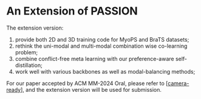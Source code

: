 # An Extension of PASSION
The extension version:
1. provide both 2D and 3D training code for MyoPS and BraTS datasets;
2. rethink the uni-modal and multi-modal combination wise co-learning problem; 
3. combine conflict-free meta learning with our preference-aware self-distillation;
4. work well with various backbones as well as modal-balancing methods;

For our paper accepted by ACM MM-2024 Oral, please refer to [[camera-ready](https://dl.acm.org/doi/abs/10.1145/3664647.3681543)], and the extension version will be used for submission.
